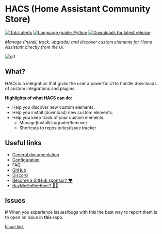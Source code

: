 # HACS (Home Assistant Community Store)

[![Total alerts](https://img.shields.io/lgtm/alerts/g/hacs/integration.svg?logo=lgtm&logoWidth=18)](https://lgtm.com/projects/g/hacs/integration/alerts/)
[![Language grade: Python](https://img.shields.io/lgtm/grade/python/g/hacs/integration.svg?logo=lgtm&logoWidth=18)](https://lgtm.com/projects/g/hacs/integration/context:python)
[![Downloads for latest release](https://img.shields.io/github/downloads/hacs/integration/latest/total.svg)](https://github.com/hacs/integration/releases/latest)

_Manage (Install, track, upgrade) and discover custom elements for Home
Assistant directly from the UI._

![gif](https://raw.githubusercontent.com/hacs/documentation/master/static/img/demo.gif)

## What?

HACS is a integration that gives the user a powerful UI to handle downloads of
custom integrations and plugins.

**Highlights of what HACS can do:**

- Help you discover new custom elements.
- Help you install (download) new custom elements.
- Help you keep track of your custom elements.
  - Manage(Install/Upgrade/Remove)
  - Shortcuts to repositories/issue tracker

## Useful links

- [General documentation](https://hacs.xyz/)
- [Configuration](https://hacs.xyz/docs/configuration/start)
- [FAQ](https://hacs.xyz/docs/faq/what)
- [GitHub](https://github.com/hacs)
- [Discord](https://discord.gg/apgchf8)
- [Become a GitHub sponsor? ❤️](https://github.com/sponsors/ludeeus)
- [BuyMe~~Coffee~~Beer? 🍺🙈](https://buymeacoffee.com/ludeeus)

## Issues

~~If~~ When you experience issues/bugs with this the best way to report them is
to open an issue in **this** repo.

[Issue link](https://hacs.xyz/issues/)

